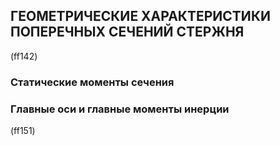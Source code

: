 ## ГЕОМЕТРИЧЕСКИЕ ХАРАКТЕРИСТИКИ ПОПЕРЕЧНЫХ СЕЧЕНИЙ СТЕРЖНЯ

(ff142)

### Статические моменты сечения

### Главные оси и главные моменты инерции

(ff151)